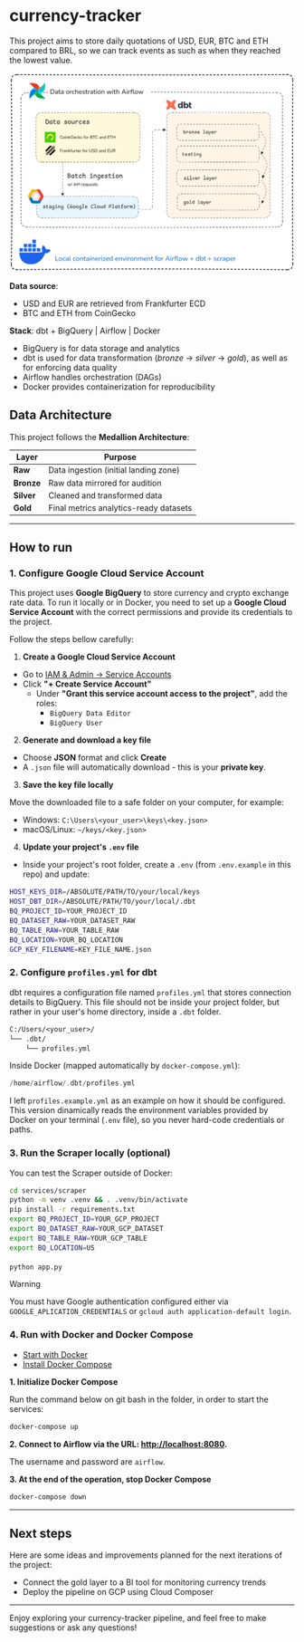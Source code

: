 # currency-tracker

This project aims to store daily quotations of USD, EUR, BTC and ETH compared to BRL, so we can track events as such as when they reached the lowest value.

![Pipeline diagram](/excalidraw_diagram.png)

**Data source**:
- USD and EUR are retrieved from Frankfurter ECD
- BTC and ETH from CoinGecko

**Stack**: dbt + BigQuery | Airflow | Docker

- BigQuery is for data storage and analytics
- dbt is used for data transformation (*bronze* → *silver* → *gold*), as well as for enforcing data quality
- Airflow handles orchestration (DAGs)
- Docker provides containerization for reproducibility

## Data Architecture
This project follows the **Medallion Architecture**:

| Layer | Purpose |
|-------|---------|
| **Raw** | Data ingestion (initial landing zone) |
| **Bronze** | Raw data mirrored for audition |
| **Silver** | Cleaned and transformed data |
| **Gold** | Final metrics analytics-ready datasets |

---

## How to run

### 1. Configure Google Cloud Service Account

This project uses **Google BigQuery** to store currency and crypto exchange rate data.
To run it locally or in Docker, you need to set up a **Google Cloud Service Account** with the correct permissions and provide its credentials to the project.

Follow the steps bellow carefully:

1. **Create a Google Cloud Service Account**

- Go to [IAM & Admin → Service Accounts](https://console.cloud.google.com/iam-admin/serviceaccounts)
- Click **"+ Create Service Account"**
   - Under **"Grant this service account access to the project"**, add the roles:
     - `BigQuery Data Editor`
     - `BigQuery User`

2. **Generate and download a key file**

- Choose **JSON** format and click **Create**
- A `.json` file will automatically download - this is your **private key**.

3. **Save the key file locally**

Move the downloaded file to a safe folder on your computer, for example:
- Windows: `C:\Users\<your_user>\keys\<key.json>`
- macOS/Linux: `~/keys/<key.json>`

4. **Update your project's `.env` file**

- Inside your project's root folder, create a `.env` (from `.env.example` in this repo) and update:

```bash
HOST_KEYS_DIR=/ABSOLUTE/PATH/TO/your/local/keys
HOST_DBT_DIR=/ABSOLUTE/PATH/TO/your/local/.dbt
BQ_PROJECT_ID=YOUR_PROJECT_ID
BQ_DATASET_RAW=YOUR_DATASET_RAW
BQ_TABLE_RAW=YOUR_TABLE_RAW
BQ_LOCATION=YOUR_BQ_LOCATION
GCP_KEY_FILENAME=KEY_FILE_NAME.json
```

### 2. Configure `profiles.yml` for dbt

dbt requires a configuration file named `profiles.yml` that stores connection details to BigQuery. This file should not be inside your project folder, but rather in your user's home directory, inside a `.dbt` folder.

```perl
C:/Users/<your_user>/
└── .dbt/
    └── profiles.yml
```

Inside Docker (mapped automatically by `docker-compose.yml`):
```swift
/home/airflow/.dbt/profiles.yml
```

I left `profiles.example.yml` as an example on how it should be configured. This version dinamically reads the environment variables provided by Docker on your terminal (`.env` file), so you never hard-code credentials or paths.

### 3. Run the Scraper locally (optional) 

You can test the Scraper outside of Docker:

```bash
cd services/scraper
python -m venv .venv && . .venv/bin/activate
pip install -r requirements.txt
export BQ_PROJECT_ID=YOUR_GCP_PROJECT
export BQ_DATASET_RAW=YOUR_GCP_DATASET
export BQ_TABLE_RAW=YOUR_GCP_TABLE
export BQ_LOCATION=US

python app.py
```

> [!WARNING]
> You must have Google authentication configured either via `GOOGLE_APLICATION_CREDENTIALS` or `gcloud auth application-default login`.

### 4. Run with Docker and Docker Compose

- [Start with Docker](https://www.docker.com/get-started)
- [Install Docker Compose](https://docs.docker.com/compose/install/)

**1. Initialize Docker Compose**

Run the command below on git bash in the folder, in order to start the services:

```bash
docker-compose up
```

**2. Connect to Airflow via the URL: [http://localhost:8080](http://localhost:8080).**

The username and password are `airflow`.

**3. At the end of the operation, stop Docker Compose**

```bash
docker-compose down
```

---

## Next steps

Here are some ideas and improvements planned for the next iterations of the project:

- Connect the gold layer to a BI tool for monitoring currency trends
- Deploy the pipeline on GCP using Cloud Composer

---

Enjoy exploring your currency-tracker pipeline, and feel free to make suggestions or ask any questions!